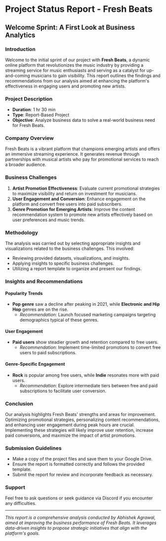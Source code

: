 
# Project Status Report - Fresh Beats

## Welcome Sprint: A First Look at Business Analytics

### Introduction
Welcome to the initial sprint of our project with **Fresh Beats**, a dynamic online platform that revolutionizes the music industry by providing a streaming service for music enthusiasts and serving as a catalyst for up-and-coming musicians to gain visibility. This report outlines the findings and recommendations from our analysis aimed at enhancing the platform's effectiveness in engaging users and promoting new artists.

### Project Description
- **Duration**: 1 hr 30 min
- **Type**: Report-Based Project
- **Objective**: Analyze business data to solve a real-world business need for Fresh Beats.

### Company Overview
Fresh Beats is a vibrant platform that champions emerging artists and offers an immersive streaming experience. It generates revenue through partnerships with musical artists who pay for promotional services to reach a broader audience.

### Business Challenges
1. **Artist Promotion Effectiveness**: Evaluate current promotional strategies to maximize visibility and return on investment for musicians.
2. **User Engagement and Conversion**: Enhance engagement on the platform and convert free users into paid subscribers.
3. **Genre Promotion for Emerging Artists**: Improve the content recommendation system to promote new artists effectively based on user preferences and music trends.

### Methodology
The analysis was carried out by selecting appropriate insights and visualizations related to the business challenges. This involved:
- Reviewing provided datasets, visualizations, and insights.
- Applying insights to specific business challenges.
- Utilizing a report template to organize and present our findings.

### Insights and Recommendations
#### Popularity Trends
- **Pop genre** saw a decline after peaking in 2021, while **Electronic and Hip Hop** genres are on the rise.
  - *Recommendation*: Launch focused marketing campaigns targeting demographics typical of these genres.

#### User Engagement
- **Paid users** show steadier growth and retention compared to free users.
  - *Recommendation*: Implement time-limited promotions to convert free users to paid subscriptions.

#### Genre-Specific Engagement
- **Rock** is popular among free users, while **Indie** resonates more with paid users.
  - *Recommendation*: Explore intermediate tiers between free and paid subscriptions to facilitate user conversion.

### Conclusion
Our analysis highlights Fresh Beats' strengths and areas for improvement. Optimizing promotional strategies, personalizing content recommendations, and enhancing user engagement during peak hours are crucial. Implementing these strategies will likely improve user retention, increase paid conversions, and maximize the impact of artist promotions.

### Submission Guidelines
- Make a copy of the project files and save them to your Google Drive.
- Ensure the report is formatted correctly and follows the provided template.
- Submit the report for review and incorporate feedback as necessary.

### Support
Feel free to ask questions or seek guidance via Discord if you encounter any difficulties.

---

*This report is a comprehensive analysis conducted by Abhishek Agrawal, aimed at improving the business performance of Fresh Beats. It leverages data-driven insights to propose strategic initiatives that align with the platform's goals.*

